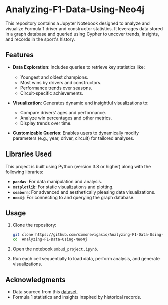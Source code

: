 # Analyzing-F1-Data-Using-Neo4j
This repository contains a Jupyter Notebook designed to analyze and visualize Formula 1 driver and constructor statistics. It leverages data stored in a graph database and queried using Cypher to uncover trends, insights, and records in the sport's history.

## Features

- **Data Exploration**: Includes queries to retrieve key statistics like:
  - Youngest and oldest champions.
  - Most wins by drivers and constructors.
  - Performance trends over seasons.
  - Circuit-specific achievements.

- **Visualization**: Generates dynamic and insightful visualizations to:
  - Compare drivers' ages and performance.
  - Analyze win percentages and other metrics.
  - Display trends over time.

- **Customizable Queries**: Enables users to dynamically modify parameters (e.g., year, driver, circuit) for tailored analyses.

## Libraries Used

This project is built using Python (version 3.8 or higher) along with the following libraries:

- **`pandas`**: For data manipulation and analysis.
- **`matplotlib`**: For static visualizations and plotting.
- **`seaborn`**: For advanced and aesthetically pleasing data visualizations.
- **`neo4j`**: For connecting to and querying the graph database.
  
## Usage

1. Clone the repository:
   ```bash
   git clone https://github.com/simonevigasio/Analyzing-F1-Data-Using-Neo4j.git
   cd  Analyzing-F1-Data-Using-Neo4j
   ```

2. Open the notebook `smbud_project.ipynb`.

3. Run each cell sequentially to load data, perform analysis, and generate visualizations.

## Acknowledgments

- Data sourced from this [dataset](https://www.kaggle.com/datasets/rohanrao/formula-1-world-championship-1950-2020/data?select=constructors.csv).
- Formula 1 statistics and insights inspired by historical records.

